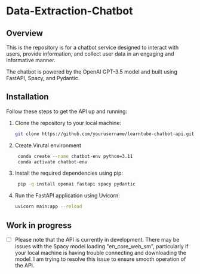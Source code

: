# Data-Extraction-Chatbot

## Overview

This is the repository is for a chatbot service designed to interact with users, provide information, and collect user data in an engaging and informative manner.

The chatbot is powered by the OpenAI GPT-3.5 model and built using FastAPI, Spacy, and Pydantic.

## Installation

Follow these steps to get the API up and running:

1. Clone the repository to your local machine:

   ```bash
   git clone https://github.com/yourusername/learntube-chatbot-api.git
   ```
2. Create Virutal environment
   ```bash
    conda create --name chatbot-env python=3.11
    conda activate chatbot-env
   ``` 
3. Install the required dependencies using pip:
   ```bash
    pip -q install openai fastapi spacy pydantic
   ```
4. Run the FastAPI application using Uvicorn:
    ```bash
    uvicorn main:app --reload
   ```

## Work in progress

- [ ] Please note that the API is currently in development. There may be issues with the Spacy model loading "en_core_web_sm",
      particularly if your local machine is having trouble connecting and downloading the model.
      I am trying to resolve this issue to ensure smooth operation of the API.

   

   
    
